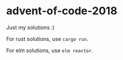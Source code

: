 # advent-of-code-2018

Just my solutions :)

For rust solutions, use `cargo run`.

For elm solutions, use `elm reactor`.
